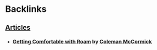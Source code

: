 
# Backlinks
## [Articles](<Articles.md>)
- ### [Getting Comfortable with Roam](https://www.colemanm.org/post/getting-comfortable-with-roam/) by [Coleman McCormick](<Coleman McCormick.md>)

